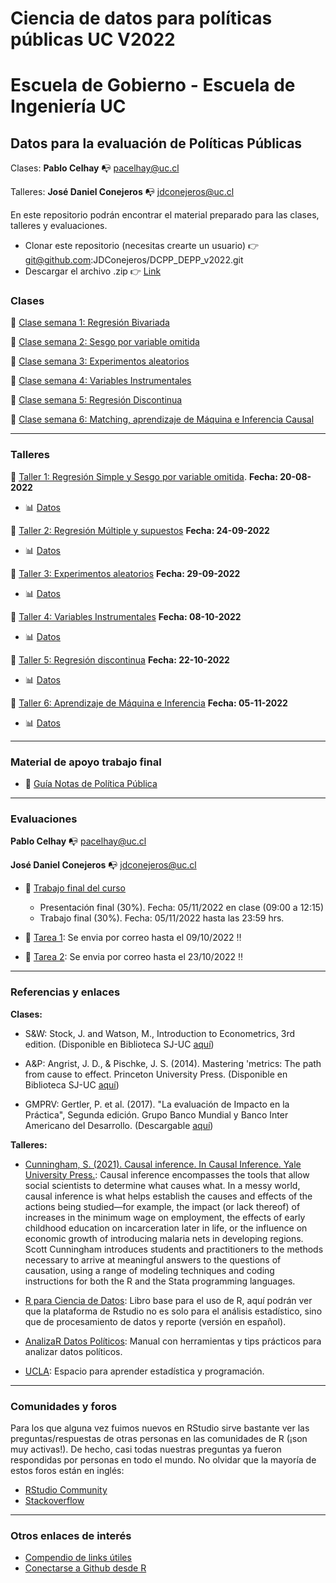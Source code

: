 # Ciencia de datos para políticas públicas UC V2022
# Escuela de Gobierno - Escuela de Ingeniería UC

## Datos para la evaluación de Políticas Públicas 

Clases: **Pablo Celhay** :mailbox_with_no_mail: pacelhay@uc.cl

Talleres: **José Daniel Conejeros** :mailbox_with_no_mail: jdconejeros@uc.cl

En este repositorio podrán encontrar el material preparado para las clases, talleres y evaluaciones.  

- Clonar este repositorio (necesitas crearte un usuario) :point_right: git@github.com:JDConejeros/DCPP_DEPP_v2022.git
- Descargar el archivo .zip :point_right: [Link](https://github.com/JDConejeros/DCPP_DEPP_v2022/archive/refs/heads/main.zip)

### Clases 

:file_folder: [Clase semana 1: Regresión Bivariada](https://github.com/JDConejeros/DCPP_DEPP_v2022/tree/main/Clases/Semana1) 

:file_folder: [Clase semana 2: Sesgo por variable omitida](https://github.com/JDConejeros/DCPP_DEPP_v2022/tree/main/Clases/Semana2)

:file_folder: [Clase semana 3: Experimentos aleatorios](https://github.com/JDConejeros/DCPP_DEPP_v2022/tree/main/Clases/Semana3)

:file_folder: [Clase semana 4: Variables Instrumentales](https://github.com/JDConejeros/DCPP_DEPP_v2022/tree/main/Clases/Semana4)

:file_folder: [Clase semana 5: Regresión Discontinua](https://github.com/JDConejeros/DCPP_DEPP_v2022/tree/main/Clases/Semana5)

:file_folder: [Clase semana 6: Matching, aprendizaje de Máquina e Inferencia Causal](https://github.com/JDConejeros/DCPP_DEPP_v2022/tree/main/Clases/Semana6)

---

### Talleres

:pushpin:	[Taller 1: Regresión Simple y Sesgo por variable omitida](https://github.com/JDConejeros/DCPP_DEPP_v2022/tree/main/Talleres/Taller_1_RegSimple). **Fecha: 20-08-2022**

- :bar_chart: [Datos](https://www.dropbox.com/sh/vzthiacogqxdbs1/AAAf0w9wy6_bdoat39qi6dFpa?dl=0)

:pushpin:	[Taller 2: Regresión Múltiple y supuestos](https://github.com/JDConejeros/DCPP_DEPP_v2022/tree/main/Talleres/Taller_2_RegMulti) **Fecha: 24-09-2022**

- :bar_chart: [Datos](https://www.dropbox.com/sh/74ejjqjlgtps1oo/AADjr_ljnwrqpFhH-bk5BwXIa?dl=0)

:pushpin:	[Taller 3: Experimentos aleatorios](https://github.com/JDConejeros/DCPP_DEPP_v2022/tree/main/Talleres/Taller_3_RE) **Fecha: 29-09-2022**

- :bar_chart: [Datos](https://www.dropbox.com/sh/lqwddzjedt1z84z/AADF7N0ImN86nMfHdpb4gL-za?dl=0)

:pushpin:	[Taller 4: Variables Instrumentales](https://github.com/JDConejeros/DCPP_DEPP_v2022/tree/main/Talleres/Taller_4_Dags_VI) **Fecha: 08-10-2022**

- :bar_chart: [Datos](https://www.dropbox.com/sh/ninm1l4anzs437b/AADTtpFMykNGNhTDF4pYTAdJa?dl=0)

:pushpin:	[Taller 5: Regresión discontinua](https://github.com/JDConejeros/DCPP_DEPP_v2022/tree/main/Talleres/Taller_5_NP_RD) **Fecha: 22-10-2022**

- :bar_chart: [Datos](https://www.dropbox.com/sh/uxt1imaa5dl5fdu/AAC2VtvsS8HBiVykYwe1bwNSa?dl=0)

:pushpin:	[Taller 6: Aprendizaje de Máquina e Inferencia]() **Fecha: 05-11-2022**

- :bar_chart: [Datos]()

---

### Material de apoyo trabajo final

- :memo: [Guía Notas de Política Pública](https://github.com/JDConejeros/DCPP_DEPP_v2022/tree/main/Talleres/Extra_NP)

---

### Evaluaciones

**Pablo Celhay** :mailbox_with_no_mail: pacelhay@uc.cl

**José Daniel Conejeros** :mailbox_with_no_mail: jdconejeros@uc.cl

- :memo: [Trabajo final del curso](https://github.com/JDConejeros/DCPP_DEPP_v2022/tree/main/Trabajo)

  + Presentación final (30%). Fecha: 05/11/2022 en clase (09:00 a 12:15)
  + Trabajo final (30%). Fecha: 05/11/2022 hasta las 23:59 hrs.

- :pushpin: [Tarea 1](https://github.com/JDConejeros/DCPP_DEPP_v2022/tree/main/Tareas/Tarea1): Se envia por correo hasta el 09/10/2022 :bangbang:

- :pushpin: [Tarea 2](https://github.com/JDConejeros/DCPP_DEPP_v2022/tree/main/Tareas/Tarea2): Se envia por correo hasta el 23/10/2022 :bangbang:

---

### Referencias y enlaces 

**Clases:**

- S&W: Stock, J. and Watson, M., Introduction to Econometrics, 3rd edition. (Disponible en Biblioteca SJ-UC  [aquí](https://buscador.bibliotecas.uc.cl/permalink/56PUC_INST/1ujae15/alma990006269720203396))                     

- A&P: Angrist, J. D., & Pischke, J. S. (2014). Mastering 'metrics: The path from cause to effect. Princeton University Press. (Disponible en Biblioteca SJ-UC [aquí](https://buscador.bibliotecas.uc.cl/permalink/56PUC_INST/bf8vpj/alma990006566900203396))

- GMPRV: Gertler, P. et al. (2017). "La evaluación de Impacto en la Práctica", Segunda edición. Grupo Banco Mundial y Banco Inter Americano del Desarrollo. (Descargable [aquí](https://publications.iadb.org/es/la-evaluacion-de-impacto-en-la-practica-segunda-edicion))

**Talleres:**

- [Cunningham, S. (2021). Causal inference. In Causal Inference. Yale University Press.](https://mixtape.scunning.com/): Causal inference encompasses the tools that allow social scientists to determine what causes what. In a messy world, causal inference is what helps establish the causes and effects of the actions being studied—for example, the impact (or lack thereof) of increases in the minimum wage on employment, the effects of early childhood education on incarceration later in life, or the influence on economic growth of introducing malaria nets in developing regions. Scott Cunningham introduces students and practitioners to the methods necessary to arrive at meaningful answers to the questions of causation, using a range of modeling techniques and coding instructions for both the R and the Stata programming languages.

- [R para Ciencia de Datos](https://es.r4ds.hadley.nz/): Libro base para el uso de R, aquí podrán ver que la plataforma de Rstudio no es solo para el análisis estadístico, sino que de procesamiento de datos y reporte (versión en español).

- [AnalizaR Datos Políticos](https://arcruz0.github.io/libroadp/index.html): Manual con herramientas y tips prácticos para analizar datos políticos.

- [UCLA](https://stats.oarc.ucla.edu/r/): Espacio para aprender estadística y programación.

---

### Comunidades y foros

Para los que alguna vez fuimos nuevos en RStudio sirve bastante ver las preguntas/respuestas de otras personas en las comunidades de R (¡son muy activas!). De hecho, casi todas nuestras preguntas ya fueron respondidas por personas en todo el mundo. No olvidar que la mayoría de estos foros están en inglés:

+ [RStudio Community](https://community.rstudio.com/)
+ [Stackoverflow](https://stackoverflow.com/questions/tagged/r)

---

### Otros enlaces de interés

+ [Compendio de links útiles](https://www.lecy.info/r-for-public-policy)
+ [Conectarse a Github desde R](https://happygitwithr.com/rstudio-git-github.html#clone-the-new-github-repository-to-your-computer-via-rstudio)